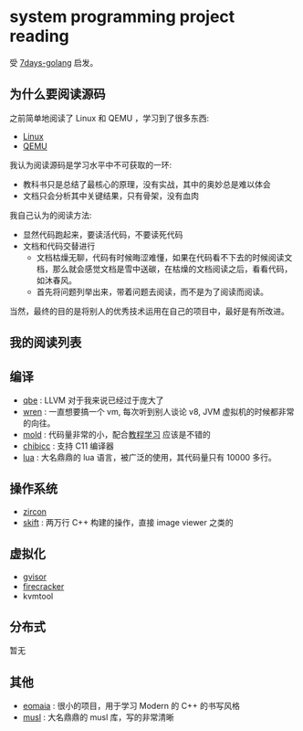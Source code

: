 # system programming project reading
受 [7days-golang](https://github.com/geektutu/7days-golang) 启发。

## 为什么要阅读源码
之前简单地阅读了 Linux 和 QEMU ，学习到了很多东西:
- [Linux](https://github.com/Martins3/Martins3.github.io/blob/master/docs/kernel)
- [QEMU](https://github.com/Martins3/Martins3.github.io/blob/master/docs/qemu)

我认为阅读源码是学习水平中不可获取的一环:
- 教科书只是总结了最核心的原理，没有实战，其中的奥妙总是难以体会
- 文档只会分析其中关键结果，只有骨架，没有血肉

我自己认为的阅读方法:
- 显然代码跑起来，要读活代码，不要读死代码
- 文档和代码交替进行
  - 文档枯燥无聊，代码有时候晦涩难懂，如果在代码看不下去的时候阅读文档，那么就会感觉文档是雪中送碳，在枯燥的文档阅读之后，看看代码，如沐春风。
  - 首先将问题列举出来，带着问题去阅读，而不是为了阅读而阅读。

当然，最终的目的是将别人的优秀技术运用在自己的项目中，最好是有所改进。

## 我的阅读列表

## 编译
- [qbe](https://github.com/Martins3/Martins3.github.io/blob/master/compiler/qbe.md) : LLVM 对于我来说已经过于庞大了
- [wren](https://github.com/Martins3/Martins3.github.io/blob/master/compiler/wren.md) : 一直想要搞一个 vm, 每次听到别人谈论 v8, JVM 虚拟机的时候都非常的向往。
- [mold](https://github.com/rui314/mold) : 代码量非常的小，配合[教程学习](https://eli.thegreenplace.net/tag/linkers-and-loaders) 应该是不错的
- [chibicc](https://github.com/rui314/chibicc) : 支持 C11 编译器
- [lua](https://www.lua.org/source/) : 大名鼎鼎的 lua 语言，被广泛的使用，其代码量只有 10000 多行。

## 操作系统
- [zircon](https://github.com/Martins3/Martins3.github.io/blob/master/os/zicron/zicron_overview.md)
- [skift](https://github.com/skiftOS/skift) : 两万行 C++ 构建的操作，直接 image viewer 之类的

## 虚拟化
- [gvisor](https://github.com/Martins3/Martins3.github.io/blob/master/hack/kvm/gvisor.md)
- [firecracker](https://github.com/Martins3/Martins3.github.io/blob/master/hack/kvm/hypervisor/firecracker.md)
- kvmtool

## 分布式
暂无

## 其他
- [eomaia](https://github.com/Martins3/Martins3.github.io/blob/master/net/eomaia.md) : 很小的项目，用于学习 Modern 的 C++ 的书写风格
- [musl](./linux/musl.md) : 大名鼎鼎的 musl 库，写的非常清晰
